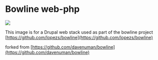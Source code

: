 # Bowline web-php
[![](https://badge.imagelayers.io/lopezs/bowline-web-php:latest.svg)](https://imagelayers.io/?images=lopezs/bowline-web-php:latest 'Get your own badge on imagelayers.io')

This image is for a Drupal web stack used as part of the bowline project
[https://github.com/lopezs/bowline](https://github.com/lopezs/bowline)

forked from [https://github.com/davenuman/bowline](https://github.com/davenuman/bowline)